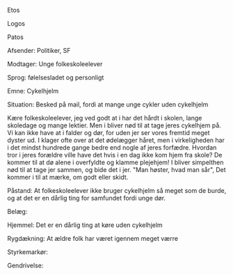 Etos

Logos

Patos

Afsender: Politiker, SF

Modtager: Unge folkeskoleelever

Sprog: følelsesladet og personligt

Emne: Cykelhjelm

Situation: Besked på mail, fordi at mange unge cykler uden cykelhjelm

Kære folkeskoleelever, jeg ved godt at i har det hårdt i skolen, lange skoledage og mange lektier. Men i bliver nød til at tage jeres cykelhjem på. Vi kan ikke have at i falder og dør, for uden jer ser vores fremtid meget dyster ud. I klager ofte over at det ødelægger håret, men i virkeligheden har i det mindst hundrede gange bedre end nogle af jeres forfædre. Hvordan tror i jeres forældre ville have det hvis i en dag ikke kom hjem fra skole? De kommer til at dø alene i overfyldte og klamme plejehjem! I bliver simpelthen nød til at tage jer sammen, og bide det i jer. "Man høster, hvad man sår", Det kommer i til at mærke, om godt eller skidt.

Påstand: At folkeskoleelever ikke bruger cykelhjelm så meget som de burde, og at det er en dårlig ting for samfundet fordi unge dør.

Belæg:

Hjemmel: Det er en dårlig ting at køre uden cykelhjelm

Rygdækning: At ældre folk har været igennem meget værre

Styrkemarkør:

Gendrivelse:

